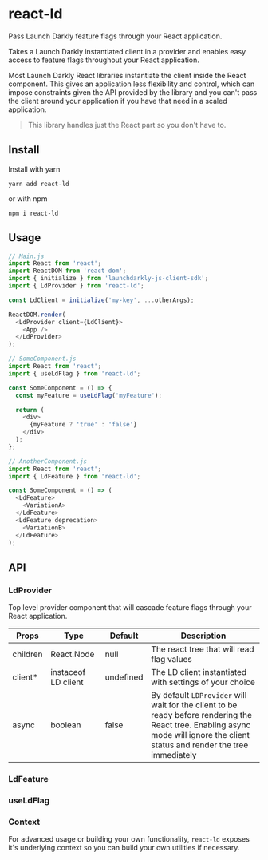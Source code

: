 # react-ld
Pass Launch Darkly feature flags through your React application.

Takes a Launch Darkly instantiated client in a provider and enables easy access to feature flags throughout your React application.

Most Launch Darkly React libraries instantiate the client inside the React component. This gives an application less flexibility and control, which can impose constraints given the API provided by the library and you can't pass the client around your application if you have that need in a scaled application.

> This library handles just the React part so you don't have to.

## Install

Install with yarn
```
yarn add react-ld
```
or with npm
```
npm i react-ld
```

## Usage

```js
// Main.js
import React from 'react';
import ReactDOM from 'react-dom';
import { initialize } from 'launchdarkly-js-client-sdk';
import { LdProvider } from 'react-ld';

const LdClient = initialize('my-key', ...otherArgs);

ReactDOM.render(
  <LdProvider client={LdClient}>
    <App />
  </LdProvider>
);

// SomeComponent.js
import React from 'react';
import { useLdFlag } from 'react-ld';

const SomeComponent = () => {
  const myFeature = useLdFlag('myFeature');

  return (
    <div>
      {myFeature ? 'true' : 'false'}
    </div>
  );
};

// AnotherComponent.js
import React from 'react';
import { LdFeature } from 'react-ld';

const SomeComponent = () => (
  <LdFeature>
    <VariationA>
  </LdFeature>
  <LdFeature deprecation>
    <VariationB>
  </LdFeature>
);
```

## API

### LdProvider

Top level provider component that will cascade feature flags through your React application.

| Props  | Type | Default | Description |
| ------ | ---- | ------- | ----------- |
| children | React.Node | null | The react tree that will read flag values  |
| client*  | instaceof LD client | undefined | The LD client instantiated with settings of your choice |
| async  | boolean | false | By default `LDProvider` will wait for the client to be ready before rendering the React tree. Enabling async mode will ignore the client status and render the tree immediately |

### LdFeature

### useLdFlag

### Context

For advanced usage or building your own functionality, `react-ld` exposes it's underlying context so you can build your own utilities if necessary.
